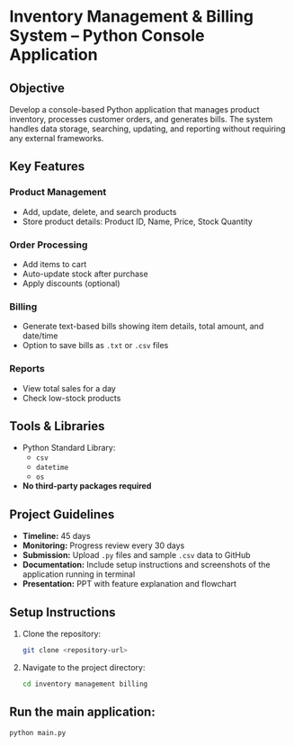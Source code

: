 # Inventory Management & Billing System – Python Console Application

## Objective
Develop a console-based Python application that manages product inventory, processes customer orders, and generates bills. The system handles data storage, searching, updating, and reporting without requiring any external frameworks.

## Key Features

### Product Management
- Add, update, delete, and search products
- Store product details: Product ID, Name, Price, Stock Quantity

### Order Processing
- Add items to cart
- Auto-update stock after purchase
- Apply discounts (optional)

### Billing
- Generate text-based bills showing item details, total amount, and date/time
- Option to save bills as `.txt` or `.csv` files

### Reports
- View total sales for a day
- Check low-stock products

## Tools & Libraries
- Python Standard Library:
  - `csv`
  - `datetime`
  - `os`
- **No third-party packages required**

## Project Guidelines
- **Timeline:** 45 days  
- **Monitoring:** Progress review every 30 days  
- **Submission:** Upload `.py` files and sample `.csv` data to GitHub  
- **Documentation:** Include setup instructions and screenshots of the application running in terminal  
- **Presentation:** PPT with feature explanation and flowchart  

## Setup Instructions
1. Clone the repository:
   ```bash
   git clone <repository-url>

2. Navigate to the project directory:
    ```bash
    cd inventory management billing

## Run the main application:
    python main.py


